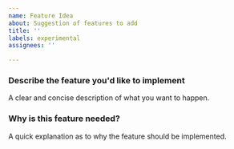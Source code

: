 ```yaml
---
name: Feature Idea
about: Suggestion of features to add
title: ''
labels: experimental
assignees: ''

---
```


### Describe the feature you'd like to implement
A clear and concise description of what you want to happen. 

### Why is this feature needed?
A quick explanation as to why the feature should be implemented.
